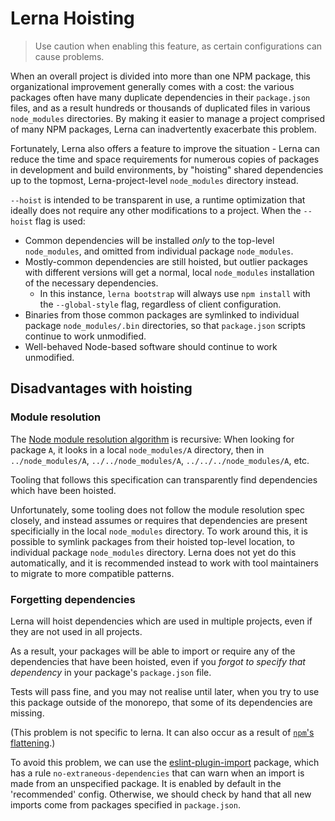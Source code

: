 # Lerna Hoisting

> Use caution when enabling this feature, as certain configurations can cause problems.

When an overall project is divided into more than one NPM package, this
organizational improvement generally comes with a cost: the various
packages often have many duplicate dependencies in their `package.json`
files, and as a result hundreds or thousands of duplicated files in
various `node_modules` directories. By making it easier to manage a
project comprised of many NPM packages, Lerna can inadvertently
exacerbate this problem.

Fortunately, Lerna also offers a feature to improve the situation -
Lerna can reduce the time and space requirements for numerous copies of
packages in development and build environments, by "hoisting" shared
dependencies up to the topmost, Lerna-project-level `node_modules`
directory instead.

`--hoist` is intended to be transparent in use, a runtime optimization
that ideally does not require any other modifications to a project.
When the `--hoist` flag is used:

* Common dependencies will be installed _only_ to the top-level
  `node_modules`, and omitted from individual package `node_modules`.
* Mostly-common dependencies are still hoisted, but outlier packages
  with different versions will get a normal, local `node_modules`
  installation of the necessary dependencies.
  * In this instance, `lerna bootstrap` will always use `npm install`
    with the `--global-style` flag, regardless of client configuration.
* Binaries from those common packages are symlinked to individual
  package `node_modules/.bin` directories, so that `package.json`
  scripts continue to work unmodified.
* Well-behaved Node-based software should continue to work unmodified.

## Disadvantages with hoisting

### Module resolution

The [Node module resolution algorithm](https://nodejs.org/api/modules.html#modules_loading_from_node_modules_folders)
is recursive: When looking for package `A`, it looks in a local
`node_modules/A` directory, then in `../node_modules/A`,
`../../node_modules/A`, `../../../node_modules/A`, etc.

Tooling that follows this specification can transparently find
dependencies which have been hoisted.

Unfortunately, some tooling does not follow the module resolution spec
closely, and instead assumes or requires that dependencies are present
specificially in the local `node_modules` directory. To work around
this, it is possible to symlink packages from their hoisted top-level
location, to individual package `node_modules` directory. Lerna does
not yet do this automatically, and it is recommended instead to work
with tool maintainers to migrate to more compatible patterns.

### Forgetting dependencies

Lerna will hoist dependencies which are used in multiple projects,
even if they are not used in all projects.

As a result, your packages will be able to import or require any of
the dependencies that have been hoisted, even if you _forgot to
specify that dependency_ in your package's `package.json` file.

Tests will pass fine, and you may not realise until later, when you
try to use this package outside of the monorepo, that some of its
dependencies are missing.

(This problem is not specific to lerna. It can also occur as a result
of [`npm`'s flattening](https://medium.com/pnpm/pnpms-strictness-helps-to-avoid-silly-bugs-9a15fb306308).)

To avoid this problem, we can use the [eslint-plugin-import](https://github.com/benmosher/eslint-plugin-import)
package, which has a rule `no-extraneous-dependencies` that can warn
when an import is made from an unspecified package. It is enabled by
default in the 'recommended' config. Otherwise, we should check by
hand that all new imports come from packages specified in
`package.json`.
